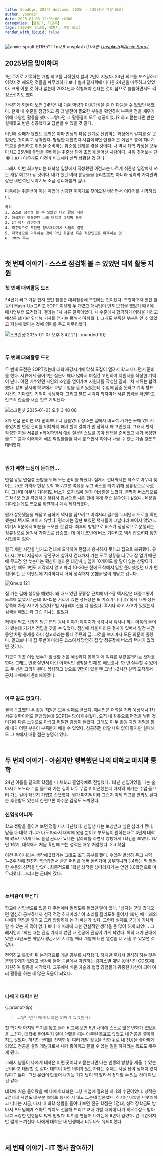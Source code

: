 ```yaml
---
title: Goodbye, 2024! Welcome, 2025! - [2024년 개발 회고]
author: yoonmin
date: 2025-01-03 12:00:00 +0900
categories: [블로그, 회고록]
tags: [2024년 회고록, 개발자, 개발 회고]
render_with_liquid: false
---
```


![annie-spratt-Ef1H5YTTmZ8-unsplash (1)](https://github.com/user-attachments/assets/e2a76b99-6b6e-4e53-8100-94481bf8bf04)_사진: [Unsplash](https://unsplash.com/ko/사진/새해-인사와-함께-녹색-크리스마스-장식-Ef1H5YTTmZ8?utm_content=creditCopyText&utm_medium=referral&utm_source=unsplash)의[Annie Spratt](https://unsplash.com/ko/@anniespratt?utm_content=creditCopyText&utm_medium=referral&utm_source=unsplash)_

## 2025년을 맞이하며

1년 주기로 기록하는 개발 회고를 시작한지 벌써 2년이 지났다. 23년 회고를 포스팅하고 이것저것 해오던 것들을 마무리하다 보니 벌써 끝자락에 다다른 24년을 마주하고 있었다. 크게 이룬 것 하나 없는데 2024년과 작별해야 한다는 것이 참으로 쓸쓸하면서도 걱정스럽기도 했다. 

간략하게 되돌아 보면 24년은 내 기존 역량과 마음가짐을 좀 더 다듬을 수 있었던 해였다. 현재 내 수준을 점검하고 좀 더 발전이 필요한 부분을 확인하여 부족한 점을 채우기 위해 다양한 활동을 했다. 그렇다면 그 활동들이 모두 성공이었나? 하고 묻는다면 반은 실패했고 반은 성공했다고 답변할 수 있을 것 같다.

이번에 실패가 많았던 요인은 아마 인생의 다음 단계로 진입하는 과정에서 갈피를 잘 못 잡았던 것이라고 생각한다. 평범한 대한민국 사람이라면 인생의 큰 이벤트 중의 하나가 학교를 졸업하고 취업을 준비하는 취준생 단계를 겪을 것이다. 나 역시 대학 과정을 모두 마치고 25년에 졸업을 준비하는 취준생 단계 초입에 들어선 사람이다. 처음 겪어보는 단계다 보니 아무래도 이전과 비교해서 살짝 방황한 것 같다.

그래서 이번 회고부터는 대학생 입장에서 작성했던 이전과는 다르게 취준생 입장에서 쓰는 개발 회고가 될 것이다. 내가 했던 여러 활동들을 정리할뿐만 아니라 심리와 가치관과 같은 내면적인 이야기도 조금 정리해볼까 싶다. 

다음에는 취준생이 아닌 취업에 성공한 이야기로 찾아오길 바라면서 이야기를 시작하겠다.

```
목차
1. 스스로 점검해 볼 수 있었던 대외 활동 지원
2. 아쉽지만 행복했던 나의 대학교 마지막 통학
3. IT 행사 참여하기
4. 즉흥적으로 도전한 정보처리기사 시험의 결말
5. 대학생으로 마주하는 것이 아닌 취준생 혹은 직장인으로 마주하는 것
6. 2025 목표
```

​		

## 첫 번째 이야기 - 스스로 점검해 볼 수 있었던 대외 활동 지원

### 첫 번째 대외활동 도전

24년이 되고 가장 먼저 했던 활동은 대외활동에 도전하는 것이었다. 도전하고자 했던 활동이 Mash-Up 그리고 SOPT 이렇게 두 개였고 매시업이 먼저 모집을 했었기 때문에 매시업부터 도전했다. 결과는 1차 서류 탈락이었다. 내 수준에서 합격하기 어려울 거라고 예상은 했지만 인터뷰 기회를 얻지는 못해서 아쉬웠다. 그래도 부족한 부분을 알 수 있었고 지원해 봤다는 것에 의미를 두고 마무리했다.

![스크린샷 2025-01-05 오후 3 42 21](https://github.com/user-attachments/assets/acd656f4-b633-4b81-bc06-ec8a7c5c2855){: .rounded-10}

​		

### 두 번째 대외활동 도전

두 번째 도전은 SOPT였는데 대학 개강시기에 맞춰 모집이 열려서 학교 다니면서 준비를 했다. 서류에서 물어보는 질문이 꽤나 많아서 며칠간 고민하며 지원서를 작성한 기억이 난다. 이전 기수였던 지인의 조언을 얻어가며 지원서를 작성한 결과, 1차 서류는 합격했다. 발표 당시에 학교에서 교양 수업을 듣고 있었는데 수업에 집중 못하고 계속 발표 시간만 기다렸던 기억이 생생하다. 그리고 발표 시각이 되자마자 서류 합격을 확인하고 안도의 한숨을 내쉰 것도 기억난다.

![스크린샷 2025-01-05 오후 3 48 08](https://github.com/user-attachments/assets/cd964b57-7785-4b03-add0-9157374560b1)

2차 면접 준비는 1차 준비보다 더 힘들었다. 장소는 집에서 비교적 가까운 곳에 있어서 좋았지만 면접 준비를 어디까지 해야 할지 갈피가 안 잡혀서 꽤 고민했다. 그래서 먼저 작성한 지원 서류를 n회독하면서 예상 질문리스트를 뽑아 답변을 준비했고 내가 작성한 블로그 글과 여태까지 해온 작업물들을 다시 훑으면서 혹여나 나올 수 있는 기술 질문도 대비했다.

​		

### 뭔가 쎄한 느낌이 든다면... 

면접 당일 면접장 출발을 위해 모든 준비를 마쳤다. 집에서 건대까지는 버스로 아무리 늦어도 25분 거리라 현장 도착 15~20분 여유를 두고 버스를 타기 위해 정류장으로 나섰다. 그런데 아무리 기다려도 버스가 오지 않아 뭔가 이상함을 느꼈다. 분명히 버스앱으로 도착 5분 전을 확인하고 맞춰서 집밖으로 나온 건데 이게 무슨 경우인가 싶었다. 10분을 기다렸는데도 앱으로 확인하니 계속 제자리였다. 

뭔가 잘못됐음을 깨닫고 급하게 택시를 잡으려고 이리저리 길가를 누비면서 도로를 확인했는데 택시도 보이지 않았다. 평소에는 잘만 보였던 택시들이 그날따라 보이지 않았다. 여기서 5분에서 10분을 소모한 것 같다. 최후의 방법으로 버스가 정상적으로 운행되는 정류장으로 옮겨서 가까스로 탑승했는데 이미 초반에 버스 기다리고 택시 잡으려다 놓친 시간들이 컸다.

결국 제한 시간을 넘기고 건대에 도착하여 면접에 응시하지 못하고 집으로 복귀했다. 유아 시기부터 지금까지 광진구에 살아서 건대까지 가는 도로 상황을 너무나 잘 알기 때문에 무조건 안 늦는다는 확신이 불러온 대참사;;; 입이 10개여도 할 말이 없는 상황이다. 알바할 때도 1번도 지각하지 않고 미리 10-30분 전에 도착해서 일할 준비했었던 내가 면접이라는 큰 이벤트에 지각하다니 아직 성숙하지 못함을 많이 깨닫고 갑니다..

![Group 121](https://github.com/user-attachments/assets/da3e0a25-28c4-47d7-bfd7-f56b6d690930)

집 가는 길에 생각을 해봤다. 왜 내가 있던 정류장 근처에 버스랑 택시같은 대중교통이 도로에 없었지? 근데 10-15분 거리에 있는 정류장은 또 버스가 다니네? 혹시 내쪽 정류장쪽에 차량 사고가 있었나? 별 시뮬레이션을 다 돌렸다. 혹시나 하고 사고가 있었는지 검색을 해봤는데 그런 기사는 없었다.

저녁을 먹고 갑자기 당근 앱의 동네 이야기 페이지가 생각나서 혹시나 하는 마음에 들어가 봤는데 거기서 정답을 찾을 수 있었다. 점심에 서울 마라톤 행사가 있어서 일정 시간동안 차량 통제를 하니 참고하라는 동네 주민의 글. 그것을 보자마자 모든 의문이 풀렸다. 알고보니 내 집 주변이 마라톤 코스여서 당연히 집 앞 정류장에 버스와 택시가 없었던 것이다.

지금도 가끔 이런 변수가 발생할 것을 예상하지 못하고 왜 여유를 부렸을까라는 생각을 한다. 그래도 인생 살면서 이런 이색적인 경험을 언제 또 해보겠나. 한 번 실수할 수 있어도 두 번은 고의가 된다. 명심하고 앞으로 면접이 있을 땐 그냥 1-2시간 일찍 도착해서 근처 카페에서 준비해야겠다.

​		

### 아무 일도 없었다.

결국 목표했던 두 활동 지원은 모두 실패로 끝났다. 매시업은 어려울 거라 예상해서 1차 서류 탈락이어도 괜찮았는데 SOPT는 많이 아쉬웠다. 오직 내 잘못으로 면접을 날린 것이기에 다른 느낌으로 아쉽고 허탈한 감정이 들었다. 그래도 이 두 활동 지원 경험을 통해 내가 어떤 부분이 부족한지 배울 수 있었다. 성공하면 더할 나위 없이 좋지만 실패해도 그 속에서 배울 점은 분명히 있다.

​		

## 두 번재 이야기 - 아쉽지만 행복했던 나의 대학교 마지막 통학

24년 여름을 끝으로 학점을 다 채웠고 졸업유예로 진입했다. 1학년 신입이었을 때는 술 마시고 노느라 수업 들으러 가는 길이 너무 무겁고 피곤했는데 마지막 학기는 수업 들으러 가는 길이 왜인지 가볍고 산뜻했다. 뭔가 마지막이라 그런지 이제 학교를 안와도 된다는 후련함도 있는데 한편으론 아쉬운 감정도 느껴졌다.

### 신입생이니까

학교 생활을 돌이켜 보면 정말 다사다난했다. 신입생 때는 보상받고 싶은 심리가 컸다. 남들 다 대학 가니까 나도 따라서 대학에 왔을 뿐이고 부모님이 원하는대로 4년제 대학에 왔으니 이제 나도 즐길 권리가 있다는 합리화를 하면서 방탕하게 1학년을 보냈다. 1학년 1학기, 대학에서 처음 확인해 보는 성적은 매우 처참했다. 2.6 학점.

이건 좀 아니라는 생각에 2학기는 그래도 조금 공부를 했다. 수업은 열심히 듣고 시험 1~2주 전에 천천히 복습하면서 굳은 머리를 애써 돌려가며 공부하니까 3.4라는 딱 평범한 수준의 성적을 받았다. 최종적으로 1학년 성적은 낭떠러지가 눈 앞인 3.0학점으로 마무리했다. 그리고는 군대에 갔다.

​		

### 늦바람이 무섭다

학교에 신입생으로 있을 때 주변에서 질리도록 들었던 말이 있다. "남자는 군대 갔다오면 열심히 공부하니까 성적 걱정 하지마라." 이 소리를 질리도록 들어서 1학년 때 미래의 나에게 책임을 맡기고 그리 방탕하게 논 거 아닌가 싶다. 그런데 실제로 군대에 가니까 할 수 있는 게 많이 없다 보니 내 미래에 대한 건설적인 생각을 좀 많이 하게 되었다. 그래서인지 1학년 때는 관심 가지지 않던 내 전공에 관심이 가게 되었다. 특히 내가 군대에 있던 20년도는 개발자 황금기가 시작될 때라 개발에 대한 열정을 더 키울 수 있었던 것 같다.

전역하고 복학한 뒤 본격적으로 개발 공부를 시작했다. 하지만 혼자서 열심히 하는 것은 분명 한계가 있다고 생각이 들어 구글에서 지원하는 캠퍼스별 개발 동아리인 GDSC에 지원하여 활동을 시작했다. 그곳에서 배운 기술과 협업 경험들이 귀중한 자산이 되어 여러 활동을 하는 데 많은 도움이 되었다.

​		

### 나에게 대학이란

{:.prompt-tip}

> 그렇다면 나에게 대학은 의미가 있었는가?

첫 학기와 마지막 학기를 놓고 둘이 비교해 보면 5년 사이에 스스로 많은 변화가 있었음을 느낀다. 대학에 들어온 지 얼마 안됐을 때는 아무런 목표도 없었고 내 전공을 좋아하지도 않았다. 하지만 군대를 전역한 뒤 여러 개발 활동을 접한 뒤로 내 전공을 좋아하게 되었고 전공을 살려 개발자로서 내가 좋아하고 잘할 수 있는 일을 하자라는 목표도 세우게 됐다.

그래서 남들이 나에게 대학은 어떤 곳이냐고 묻는다면 나는 인생의 방향을 세울 수 있는 곳이라고 대답할 것 같다. 대학이 과연 의미가 있는가라는 주제는 사실 답이 정해져 있지 않다고 본다. 그건 본인이 만들어 나가는 거지 남이 딱 잘라서 정의할 수 있는 것이 아닌 것 같다.

대학에 처음 들어왔을 때 나에게 대학은 그냥 취업에 필요한 하나의 수단이었다. 성적은 2점대에 시험도 대부분 똑바로 응시하지 않고 노는데 집중했다. 하지만 대학을 마무리하고 떠나는 지금, 다시 내 대학 생활을 들여다 보면 전공 학점은 4점대, 성적 장학금도 받아서 부모님에게 스마트 워치도 선물해 드리고 교내 개발 대회에 나가 최우수상도 받아보고 소중한 인연들도 많이 얻었다. 의미를 만들어 나가는데 6년이 걸렸다. 긴 시간이지만 짧게 느껴진다. 나에게 대학은 내 인생에서 너무나도 유의미했다.

​		

## 세 번째 이야기 - IT 행사 참여하기






